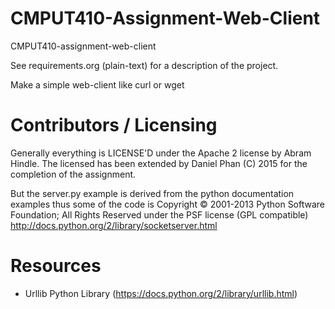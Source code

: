 CMPUT410-Assignment-Web-Client
==============================

CMPUT410-assignment-web-client

See requirements.org (plain-text) for a description of the project.

Make a simple web-client like curl or wget

Contributors / Licensing
========================

Generally everything is LICENSE'D under the Apache 2 license by Abram Hindle.
The licensed has been extended by Daniel Phan (C) 2015 for the completion of the assignment.

But the server.py example is derived from the python documentation
examples thus some of the code is Copyright © 2001-2013 Python
Software Foundation; All Rights Reserved under the PSF license (GPL
compatible) http://docs.python.org/2/library/socketserver.html


Resources
===

* Urllib Python Library (https://docs.python.org/2/library/urllib.html)
